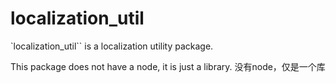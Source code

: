 # localization_util

`localization_util`` is a localization utility package.

This package does not have a node, it is just a library. 没有node，仅是一个库
